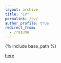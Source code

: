 ```yaml
---
layout: archive
title: "CV"
permalink: /cv/
author_profile: true
redirect_from:
  - /resume
---
```


{% include base_path %}

[here](https://cscambler.github.io/files/cv.pdf)